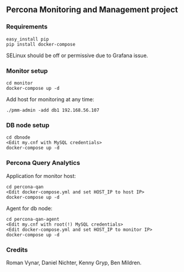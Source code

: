 ## Percona Monitoring and Management project

### Requirements

    easy_install pip
    pip install docker-compose

SELinux should be off or permissive due to Grafana issue.

### Monitor setup

    cd monitor
    docker-compose up -d

Add host for monitoring at any time:

    ./pmm-admin -add db1 192.168.56.107

### DB node setup

    cd dbnode
    <Edit my.cnf with MySQL credentials>
    docker-compose up -d

### Percona Query Analytics

Application for monitor host:

    cd percona-qan
    <Edit docker-compose.yml and set HOST_IP to host IP>
    docker-compose up -d

Agent for db node:

    cd percona-qan-agent 
    <Edit my.cnf with root(!) MySQL credentials>
    <Edit docker-compose.yml and set HOST_IP to monitor IP>
    docker-compose up -d

### Credits

Roman Vynar, Daniel Nichter, Kenny Gryp, Ben Mildren.
